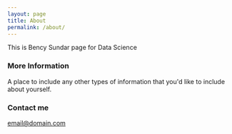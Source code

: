```yaml
---
layout: page
title: About
permalink: /about/
---
```


This is Bency Sundar page for Data Science

### More Information

A place to include any other types of information that you'd like to include about yourself.

### Contact me

[email@domain.com](mailto:email@domain.com)